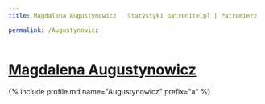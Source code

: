 ```yaml
---
title: Magdalena Augustynowicz | Statystyki patronite.pl | Patromierz

permalink: /Augustynowicz
---
```


# [Magdalena Augustynowicz](https://patronite.pl/Augustynowicz)

{% include profile.md name="Augustynowicz" prefix="a" %}
